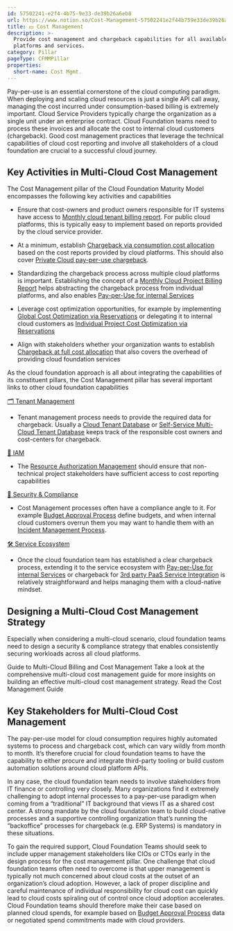 ```yaml
---
id: 57502241-e2f4-4b75-9e33-de39b26a6eb8
url: https://www.notion.so/Cost-Management-57502241e2f44b759e33de39b26a6eb8
title: 💵 Cost Management
description: >-
  Provide cost management and chargeback capabilities for all available cloud
  platforms and services.
category: Pillar
pageType: CFMMPillar
properties:
  short-name: Cost Mgmt.
---
```


Pay-per-use is an essential cornerstone of the cloud computing paradigm. When deploying and scaling cloud resources is just a single API call away, managing the cost incurred under consumption-based billing is extremely important. Cloud Service Providers typically charge the organization as a single unit under an enterprise contract. Cloud Foundation teams need to process these invoices and allocate the cost to internal cloud customers (chargeback). Good cost management practices that leverage the technical capabilities of cloud cost reporting and involve all stakeholders of a cloud foundation are crucial to a successful cloud journey.

## Key Activities in Multi-Cloud Cost Management

The Cost Management pillar of the Cloud Foundation Maturity Model encompasses the following key activities and capabilities

- Ensure that cost-owners and product owners responsible for IT systems have access to [Monthly cloud tenant billing report](./monthly-cloud-tenant-billing-report.md). For public cloud platforms, this is typically easy to implement based on reports provided by the cloud service provider. 

- At a minimum, establish [Chargeback via consumption cost allocation](./chargeback-via-consumption-cost-allocation.md) based on the cost reports provided by cloud platforms. This should also cover [Private Cloud pay-per-use chargeback](./private-cloud-pay-per-use-chargeback.md).

- Standardizing the chargeback process across multiple cloud platforms is important. Establishing the concept of a [Monthly Cloud Project Billing Report](./monthly-cloud-project-billing-report.md) helps abstracting the chargeback process from individual platforms, and also enables [Pay-per-Use for internal Services](./pay-per-use-for-internal-services.md) 

- Leverage cost optimization opportunities, for example by implementing [Global Cost Optimization via Reservations](./global-cost-optimization-via-reservations.md) or delegating it to internal cloud customers as [Individual Project Cost Optimization via Reservations](./individual-project-cost-optimization-via-reservations.md)

- Align with stakeholders whether your organization wants to establish [Chargeback at full cost allocation](./chargeback-at-full-cost-allocation.md) that also covers the overhead of providing cloud foundation services

As the cloud foundation approach is all about integrating the capabilities of its constituent pillars, the Cost Management pillar has several important links to other cloud foundation capabilities

[🗂 Tenant Management](../tenant-management/readme.md) 

- Tenant management process needs to provide the required data for chargeback. Usually a [Cloud Tenant Database](../tenant-management/cloud-tenant-database.md) or [Self-Service Multi-Cloud Tenant Database](../tenant-management/self-service-multi-cloud-tenant-database.md)  keeps track of the responsible cost owners and cost-centers for chargeback.

[🔐 IAM](../iam/readme.md) 

- The [Resource Authorization Management](../iam/resource-authorization-management.md) should ensure that non-technical project stakeholders have sufficient access to cost reporting capabilities

[🔖 Security & Compliance](../security-and-compliance/readme.md) 

- Cost Management processes often have a compliance angle to it. For example [Budget Approval Process](./budget-approval-process.md) define budgets, and when internal cloud customers overrun them you may want to handle them with an [Incident Management Process](../security-and-compliance/incident-management-process.md).

[🛠 Service Ecosystem](../service-ecosystem/readme.md) 

- Once the cloud foundation team has established a clear chargeback process, extending it to the service ecosystem with [Pay-per-Use for internal Services](./pay-per-use-for-internal-services.md) or chargeback for [3rd party PaaS Service Integration](../service-ecosystem/3rd-party-paas-service-integration.md) is relatively straightforward and helps managing them with a cloud-native mindset.

## Designing a Multi-Cloud Cost Management Strategy

Especially when considering a multi-cloud scenario, cloud foundation teams need to design a security & compliance strategy that enables consistently securing workloads across all cloud platforms. 

<!--notion-markdown-cms:raw-->
<CallToAction>
  <CtaHeader>Guide to Multi-Cloud Billing and Cost Management</CtaHeader>
  <CtaText>Take a look at the comprehensive multi-cloud cost management guide for more insights on building an effective multi-cloud cost management strategy.</CtaText>
  <CtaButton class="btn-primary" url="https://www.meshcloud.io/2020/12/23/the-2021-guide-to-multi-cloud-billing-and-cost-management/">Read the Cost Management Guide</CtaButton>
</CallToAction>

## Key Stakeholders for Multi-Cloud Cost Management

The pay-per-use model for cloud consumption requires highly automated systems to process and chargeback cost, which can vary wildly from month to month. It’s therefore crucial for cloud foundation teams to have the capability to either procure and integrate third-party tooling or build custom automation solutions around cloud platform APIs. 

In any case, the cloud foundation team needs to involve stakeholders from IT finance or controlling very closely. Many organizations find it extremely challenging to adopt internal processes to a pay-per-use paradigm when coming from a “traditional” IT background that views IT as a shared cost center. A strong mandate by the cloud foundation team to build cloud-native processes and a supportive controlling organization that’s running the “backoffice” processes for chargeback (e.g. ERP Systems) is mandatory in these situations.

To gain the required support, Cloud Foundation Teams should seek to include upper management stakeholders like CIOs or CTOs early in the design process for the cost management pillar. One challenge that cloud foundation teams often need to overcome is that upper management is typically not much concerned about cloud costs at the outset of an organization’s cloud adoption. However, a lack of proper discipline and careful maintenance of individual responsibility for cloud cost can quickly lead to cloud costs spiraling out of control once cloud adoption accelerates. Cloud Foundation teams should therefore make their case based on planned cloud spends, for example based on [Budget Approval Process](./budget-approval-process.md) data or negotiated spend commitments made with cloud providers.